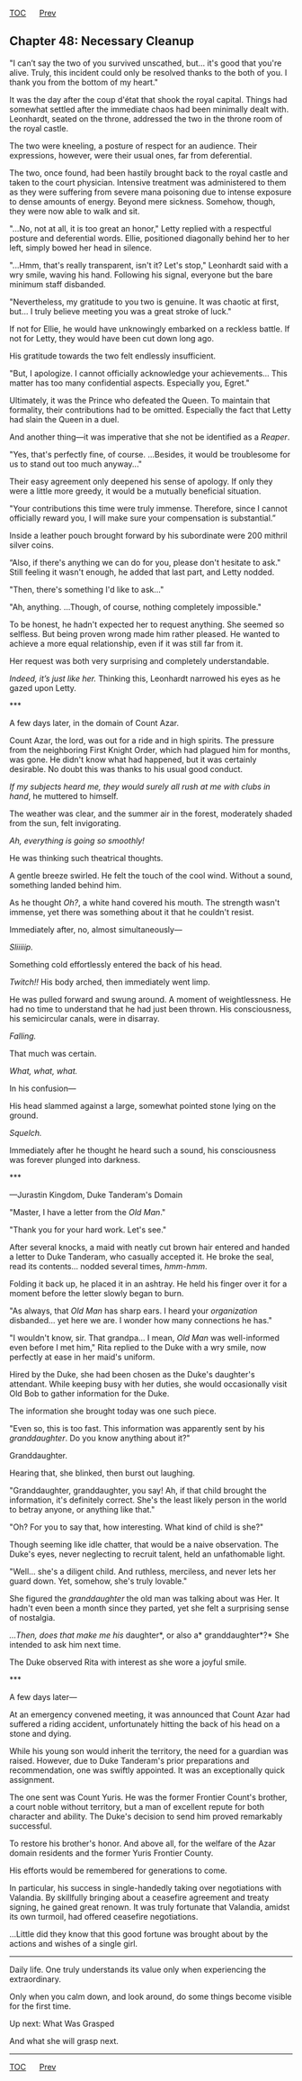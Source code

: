[TOC](../readme.md)&nbsp;&nbsp;&nbsp;&nbsp;&nbsp;&nbsp;[Prev](index_split_022.md)&nbsp;&nbsp;&nbsp;&nbsp;&nbsp;&nbsp;



## Chapter 48: Necessary Cleanup

"I can’t say the two of you survived unscathed, but... it's good that
you're alive. Truly, this incident could only be resolved thanks to the
both of you. I thank you from the bottom of my heart."

It was the day after the coup d'état that shook the royal capital.
Things had somewhat settled after the immediate chaos had been minimally
dealt with. Leonhardt, seated on the throne, addressed the two in the
throne room of the royal castle.

The two were kneeling, a posture of respect for an audience. Their
expressions, however, were their usual ones, far from deferential.

The two, once found, had been hastily brought back to the royal castle
and taken to the court physician. Intensive treatment was administered
to them as they were suffering from severe mana poisoning due to intense
exposure to dense amounts of energy. Beyond mere sickness. Somehow,
though, they were now able to walk and sit.

"…No, not at all, it is too great an honor," Letty replied with a
respectful posture and deferential words. Ellie, positioned diagonally
behind her to her left, simply bowed her head in silence.

"...Hmm, that's really transparent, isn't it? Let's stop," Leonhardt
said with a wry smile, waving his hand. Following his signal, everyone
but the bare minimum staff disbanded.

"Nevertheless, my gratitude to you two is genuine. It was chaotic at
first, but... I truly believe meeting you was a great stroke of luck."

If not for Ellie, he would have unknowingly embarked on a reckless
battle. If not for Letty, they would have been cut down long ago.

His gratitude towards the two felt endlessly insufficient.

"But, I apologize. I cannot officially acknowledge your achievements...
This matter has too many confidential aspects. Especially you, Egret."

Ultimately, it was the Prince who defeated the Queen. To maintain that
formality, their contributions had to be omitted. Especially the fact
that Letty had slain the Queen in a duel.

And another thing—it was imperative that she not be identified as a
*Reaper*.

"Yes, that's perfectly fine, of course. ...Besides, it would be
troublesome for us to stand out too much anyway..."

Their easy agreement only deepened his sense of apology. If only they
were a little more greedy, it would be a mutually beneficial situation.

"Your contributions this time were truly immense. Therefore, since I
cannot officially reward you, I will make sure your compensation is
substantial.”

Inside a leather pouch brought forward by his subordinate were 200
mithril silver coins.

“Also, if there's anything we can do for you, please don't hesitate to
ask." Still feeling it wasn't enough, he added that last part, and Letty
nodded.

"Then, there's something I'd like to ask..."

"Ah, anything. ...Though, of course, nothing completely impossible."

To be honest, he hadn't expected her to request anything. She seemed so
selfless. But being proven wrong made him rather pleased. He wanted to
achieve a more equal relationship, even if it was still far from it.

Her request was both very surprising and completely understandable.

*Indeed, it’s just like her.* Thinking this, Leonhardt narrowed his eyes
as he gazed upon Letty.

\*\*\*

A few days later, in the domain of Count Azar.

Count Azar, the lord, was out for a ride and in high spirits. The
pressure from the neighboring First Knight Order, which had plagued him
for months, was gone. He didn't know what had happened, but it was
certainly desirable. No doubt this was thanks to his usual good conduct.

*If my subjects heard me, they would surely all rush at me with clubs in
hand*, he muttered to himself.

The weather was clear, and the summer air in the forest, moderately
shaded from the sun, felt invigorating.

*Ah, everything is going so smoothly!*

He was thinking such theatrical thoughts.

A gentle breeze swirled. He felt the touch of the cool wind. Without a
sound, something landed behind him.

As he thought *Oh?*, a white hand covered his mouth. The strength wasn't
immense, yet there was something about it that he couldn't resist.

Immediately after, no, almost simultaneously—

*Sliiiiip.*

Something cold effortlessly entered the back of his head.

*Twitch!!* His body arched, then immediately went limp.

He was pulled forward and swung around. A moment of weightlessness. He
had no time to understand that he had just been thrown. His
consciousness, his semicircular canals, were in disarray.

*Falling.*

That much was certain.

*What, what, what.*

In his confusion—

His head slammed against a large, somewhat pointed stone lying on the
ground.

*Squelch.*

Immediately after he thought he heard such a sound, his consciousness
was forever plunged into darkness.

\*\*\*

—Jurastin Kingdom, Duke Tanderam's Domain

"Master, I have a letter from the *Old Man*."

"Thank you for your hard work. Let's see."

After several knocks, a maid with neatly cut brown hair entered and
handed a letter to Duke Tanderam, who casually accepted it. He broke the
seal, read its contents... nodded several times, *hmm-hmm*.

Folding it back up, he placed it in an ashtray. He held his finger over
it for a moment before the letter slowly began to burn.

"As always, that *Old Man* has sharp ears. I heard your *organization*
disbanded... yet here we are. I wonder how many connections he has."

"I wouldn't know, sir. That grandpa... I mean, *Old Man* was
well-informed even before I met him," Rita replied to the Duke with a
wry smile, now perfectly at ease in her maid's uniform.

Hired by the Duke, she had been chosen as the Duke's daughter's
attendant. While keeping busy with her duties, she would occasionally
visit Old Bob to gather information for the Duke.

The information she brought today was one such piece.

"Even so, this is too fast. This information was apparently sent by his
*granddaughter*. Do you know anything about it?"

Granddaughter.

Hearing that, she blinked, then burst out laughing.

"Granddaughter, granddaughter, you say! Ah, if that child brought the
information, it's definitely correct. She's the least likely person in
the world to betray anyone, or anything like that."

"Oh? For you to say that, how interesting. What kind of child is she?"

Though seeming like idle chatter, that would be a naive observation. The
Duke's eyes, never neglecting to recruit talent, held an unfathomable
light.

"Well... she's a diligent child. And ruthless, merciless, and never lets
her guard down. Yet, somehow, she's truly lovable."

She figured the *granddaughter* the old man was talking about was Her.
It hadn't even been a month since they parted, yet she felt a surprising
sense of nostalgia.

*...Then, does that make me his* daughter*, or also a* granddaughter*?*
She intended to ask him next time.

The Duke observed Rita with interest as she wore a joyful smile.

\*\*\*

A few days later—

At an emergency convened meeting, it was announced that Count Azar had
suffered a riding accident, unfortunately hitting the back of his head
on a stone and dying.

While his young son would inherit the territory, the need for a guardian
was raised. However, due to Duke Tanderam's prior preparations and
recommendation, one was swiftly appointed. It was an exceptionally quick
assignment.

The one sent was Count Yuris. He was the former Frontier Count's
brother, a court noble without territory, but a man of excellent repute
for both character and ability. The Duke's decision to send him proved
remarkably successful.

To restore his brother's honor. And above all, for the welfare of the
Azar domain residents and the former Yuris Frontier County.

His efforts would be remembered for generations to come.

In particular, his success in single-handedly taking over negotiations
with Valandia. By skillfully bringing about a ceasefire agreement and
treaty signing, he gained great renown. It was truly fortunate that
Valandia, amidst its own turmoil, had offered ceasefire negotiations.

...Little did they know that this good fortune was brought about by the
actions and wishes of a single girl.

------------------------------------------------------------------------

Daily life. One truly understands its value only when experiencing the
extraordinary.

Only when you calm down, and look around, do some things become visible
for the first time.

Up next: What Was Grasped

And what she will grasp next.


---
[TOC](../readme.md)&nbsp;&nbsp;&nbsp;&nbsp;&nbsp;&nbsp;[Prev](index_split_022.md)&nbsp;&nbsp;&nbsp;&nbsp;&nbsp;&nbsp;

